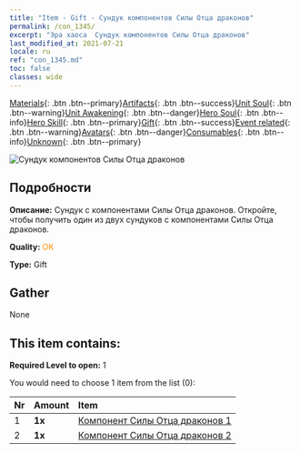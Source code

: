 ```yaml
---
title: "Item - Gift - Сундук компонентов Силы Отца драконов"
permalink: /con_1345/
excerpt: "Эра хаоса  Сундук компонентов Силы Отца драконов"
last_modified_at: 2021-07-21
locale: ru
ref: "con_1345.md"
toc: false
classes: wide
---
```

 [Materials](/ItemsRU/){: .btn .btn--primary}[Artifacts](/ItemsRU/Artifacts/){: .btn .btn--success}[Unit Soul](/ItemsRU/UnitSoul/){: .btn .btn--warning}[Unit Awakening](/ItemsRU/UnitAwakening/){: .btn .btn--danger}[Hero Soul](/ItemsRU/HeroSoul/){: .btn .btn--info}[Hero Skill](/ItemsRU/HeroSkill/){: .btn .btn--primary}[Gift](/ItemsRU/Gift/){: .btn .btn--success}[Event related](/ItemsRU/Events/){: .btn .btn--warning}[Avatars](/ItemsRU/Avatars/){: .btn .btn--danger}[Consumables](/ItemsRU/Consumables/){: .btn .btn--info}[Unknown](/ItemsRU/Unknown/){: .btn .btn--primary}

 ![Сундук компонентов Силы Отца драконов](/images/t/i_906025.png)

## Подробности
 **Описание:** Сундук с компонентами Силы Отца драконов. Откройте, чтобы получить один из двух сундуков с компонентами Силы Отца драконов.

 **Quality:** <span style="color: #FF8C00">OK</span>

 **Type:** Gift

## Gather

  None

## This item contains:

 **Required Level to open:** 1

 You would need to choose 1 item from the list (0):

  | Nr | Amount |     Item    |
  |:---|:-------|:------------|
  | 1 |  **1x** | [Компонент Силы Отца драконов 1](/ItemsRU/con_1346/) |  | 
  | 2 |  **1x** | [Компонент Силы Отца драконов 2](/ItemsRU/con_1347/) |  | 
